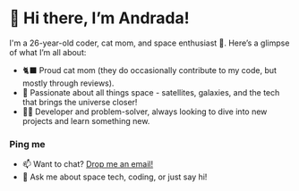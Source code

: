 # 👋 Hi there, I’m Andrada! 

I'm a 26-year-old coder, cat mom, and space enthusiast 🚀. Here’s a glimpse of what I’m all about:

- 🐈‍⬛ Proud cat mom (they do occasionally contribute to my code, but mostly through reviews).
- 🌌 Passionate about all things space - satellites, galaxies, and the tech that brings the universe closer!
- 👩‍💻 Developer and problem-solver, always looking to dive into new projects and learn something new.

### Ping me
- 📫 Want to chat? [Drop me an email!](mailto:predandrada.elena@gmail.com)
- 💬 Ask me about space tech, coding, or just say hi!
